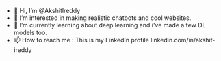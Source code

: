 - 👋 Hi, I’m @AkshitIreddy
- 👀 I’m interested in making realistic chatbots and cool websites.
- 🌱 I’m currently learning about deep learning and i've made a few DL models too.
- 📫 How to reach me : This is my LinkedIn profile linkedin.com/in/akshit-ireddy

<!---
AkshitIreddy/AkshitIreddy is a ✨ special ✨ repository because its `README.md` (this file) appears on your GitHub profile.
You can click the Preview link to take a look at your changes.
--->
